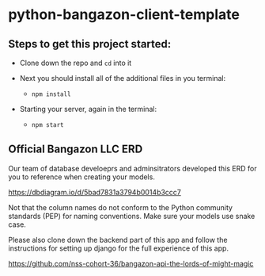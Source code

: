 # python-bangazon-client-template

## Steps to get this project started:

* Clone down the repo and `cd` into it

* Next you should install all of the additional files in you terminal:

    * `npm install`

* Starting your server, again in the terminal:
    * `npm start`

## Official Bangazon LLC ERD

Our team of database develoeprs and adminsitrators developed this ERD for you to reference when creating your models.

https://dbdiagram.io/d/5bad7831a3794b0014b3ccc7

Not that the column names do not conform to the Python community standards (PEP) for naming conventions. Make sure your models use snake case.

Please also clone down the backend part of this app and follow the instructions for setting up django for the full experience of this app.

https://github.com/nss-cohort-36/bangazon-api-the-lords-of-might-magic